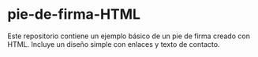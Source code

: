 # pie-de-firma-HTML
Este repositorio contiene un ejemplo básico de un pie de firma creado con HTML. Incluye un diseño simple con enlaces y texto de contacto.
